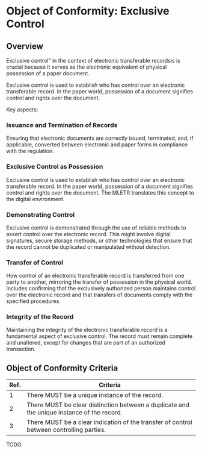 # Object of Conformity: Exclusive Control

## Overview

Exclusive control" in the context of electronic transferable recordsis is crucial because it serves as the electronic equivalent of physical possession of a paper document.

Exclusive control is used to establish who has control over an electronic transferable record. In the paper world, possession of a document signifies control and rights over the document.

Key aspects:

### Issuance and Termination of Records

Ensuring that electronic documents are correctly issued, terminated, and, if applicable, converted between electronic and paper forms in compliance with the regulation.

### Exclusive Control as Possession

Exclusive control is used to establish who has control over an electronic transferable record. In the paper world, possession of a document signifies control and rights over the document. The MLETR translates this concept to the digital environment.

### Demonstrating Control

Exclusive control is demonstrated through the use of reliable methods to assert control over the electronic record. This might involve digital signatures, secure storage methods, or other technologies that ensure that the record cannot be duplicated or manipulated without detection.

### Transfer of Control

 How control of an electronic transferable record is transferred from one party to another, mirroring the transfer of possession in the physical world. Includes confirming that the exclusively authorized person maintains control over the electronic record and that transfers of documents comply with the specified procedures.

### Integrity of the Record

Maintaining the integrity of the electronic transferable record is a fundamental aspect of exclusive control. The record must remain complete and unaltered, except for changes that are part of an authorized transaction.

## Object of Conformity Criteria


|Ref.|Criteria|
|---|---|
|1|There MUST be a unique instance of the record.|
|2|There MUST be clear distinction between a duplicate and the unique instance of the record.|
|3|There MUST be a clear indication of the transfer of control between controlling parties.

TODO

